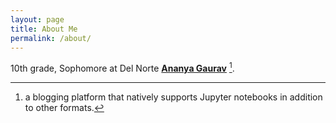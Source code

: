```yaml
---
layout: page
title: About Me
permalink: /about/
---
```


10th grade, Sophomore at Del Norte **[Ananya Gaurav](https://github.com/fastai/fastpages)** [^1].



[^1]:a blogging platform that natively supports Jupyter notebooks in addition to other formats.
